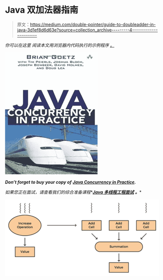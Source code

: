 # Java 双加法器指南

> 原文：<https://medium.com/double-pointer/guide-to-doubleadder-in-java-3d1ef8d6d63e?source=collection_archive---------4----------------------->

*你可以在这里* *阅读本文用浏览器内代码执行的示例程序* [*。*](https://bit.ly/3qJVDf5)

[![](img/071f4588dd55326f99b5bb0d3561be8f.png)](https://amzn.to/3K3E1WD)

***Don’t forget to buy your copy of*** [***Java Concurrency in Practice***](https://amzn.to/3K3E1WD)***.***

*如果您正在面试，请查看我们的综合准备课程**[***Java 多线程工程面试***](https://bit.ly/2QfKXCK) ***。****

*[![](img/36a098e17a3ee497c05d6b8a61d5ed52.png)](https://bit.ly/2QfKXCK)*